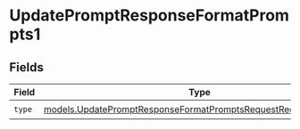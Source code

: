 # UpdatePromptResponseFormatPrompts1


## Fields

| Field                                                                                                                                  | Type                                                                                                                                   | Required                                                                                                                               | Description                                                                                                                            |
| -------------------------------------------------------------------------------------------------------------------------------------- | -------------------------------------------------------------------------------------------------------------------------------------- | -------------------------------------------------------------------------------------------------------------------------------------- | -------------------------------------------------------------------------------------------------------------------------------------- |
| `type`                                                                                                                                 | [models.UpdatePromptResponseFormatPromptsRequestRequestBodyType](../models/updatepromptresponseformatpromptsrequestrequestbodytype.md) | :heavy_check_mark:                                                                                                                     | N/A                                                                                                                                    |